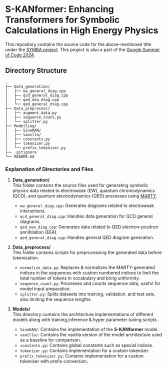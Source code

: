 # S-KANformer: Enhancing Transformers for Symbolic Calculations in High Energy Physics

This repository contains the source code for the above-mentioned title under the [SYMBA project](https://ml4sci.org/gsoc/2024/proposal_SYMBA1.html). This project is also a part of the [Google Summer of Code 2024](https://summerofcode.withgoogle.com/programs/2024/projects/0Oa841IT).
## Directory Structure

```
.
├── Data_generation/
│   ├── ew_general_diag.cpp
│   ├── qcd_general_diag.cpp
│   ├── qed_eea_diag.cpp
│   └── qed_general_diag.cpp
├── Data_preprocess/
│   ├── augment_data.py
│   ├── sequence_count.py
│   └── splitter.py
├── Modelling/
│   ├── SineKAN/
│   |── vanilla/
|   ├── constants.py
|   ├── tokenizer.py
|   └── prefix_tokenizer.py
├── .gitignore
└── README.md
```

### Explanation of Directories and Files

1. **Data_generation/**  
   This folder contains the source files used for generating symbolic physics data related to electroweak (EW), quantum chromodynamics (QCD), and quantum electrodynamics (QED) processes using [MARTY](https://marty.in2p3.fr/).
   - `ew_general_diag.cpp`: Generates diagrams related to electroweak interactions.
   - `qcd_general_diag.cpp`: Handles data generation for QCD general diagrams.
   - `qed_eea_diag.cpp`: Generates data related to QED electron-positron annihilation (EEA).
   - `qed_general_diag.cpp`: Handles general QED diagram generation.
   
2. **Data_preprocess/**  
   This folder contains scripts for preprocessing the generated data before tokenization.
   - `normalize_data.py`: Replaces & normalizes the MARTY-generated indices in the sequences with custom numbered indices to limit the total number of tokens in vocabulary and bring uniformity.    
   - `sequence_count.py`: Processes and counts sequence data, useful for model input preparation.
   - `splitter.py`: Splits datasets into training, validation, and test sets, also limiting the sequence lengths.

3. **Models/**  
   This directory contains the architecture implementations of different models along with training,inference & hyper parameter tuning scripts .
   - `SineKAN/`: Contains the implementation of the **S-KANformer** model.
   - `vanilla/`: Contains the vanilla version of the model architecture used as a baseline for comparison.
   - `constants.py`: Contains global constants such as special indices.
   - `tokenizer.py`: Contains implementation for a custom tokeniser.
   - `prefix_tokenizer.py`: Contains implementation for a custom tokeniser with prefix-conversion.


